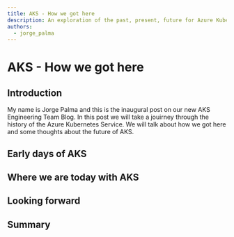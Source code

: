```yaml
---
title: AKS - How we got here
description: An exploration of the past, present, future for Azure Kubernetes Service (AKS)
authors: 
  - jorge_palma
---
```


# AKS - How we got here

## Introduction

My name is Jorge Palma and this is the inaugural post on our new AKS Engineering Team Blog. In this post we will take a jouirney through the history of the Azure Kubernetes Service. We will talk about how we got here and some thoughts about the future of AKS. 

## Early days of AKS


## Where we are today with AKS


## Looking forward


## Summary


